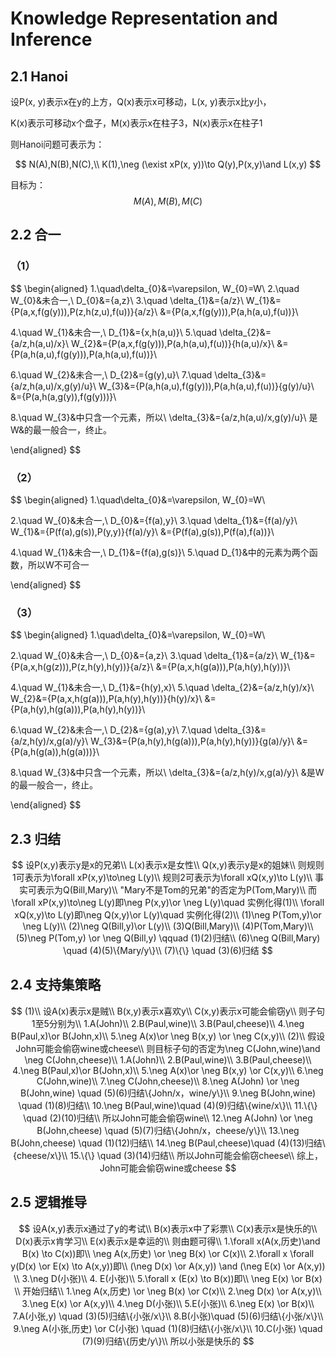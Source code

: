 # Knowledge Representation and Inference

## 2.1 Hanoi

设P(x, y)表示x在y的上方，Q(x)表示x可移动，L(x, y)表示x比y小，

K(x)表示可移动x个盘子，M(x)表示x在柱子3，N(x)表示x在柱子1

则Hanoi问题可表示为：

$$
N(A),N(B),N(C),\\
K(1),\neg (\exist xP(x, y))\to Q(y),P(x,y)\and L(x,y)
$$

目标为：
$$
M(A),M(B),M(C)
$$

## 2.2 合一

### （1）

$$
\begin{aligned}
1.\quad\delta_{0}&=\varepsilon, W_{0}=W\\
2.\quad W_{0}&未合一,\\
D_{0}&=\{a,z\}\\
3.\quad \delta_{1}&=\{a/z\}\\
W_{1}&=\{P(a,x,f(g(y))),P(z,h(z,u),f(u))\}\{a/z\}\\
&=\{P(a,x,f(g(y))),P(a,h(a,u),f(u))\}\\

4.\quad W_{1}&未合一,\\
D_{1}&=\{x,h(a,u)\}\\
5.\quad \delta_{2}&=\{a/z,h(a,u)/x\}\\
W_{2}&=\{P(a,x,f(g(y))),P(a,h(a,u),f(u))\}\{h(a,u)/x\}\\
&=\{P(a,h(a,u),f(g(y))),P(a,h(a,u),f(u))\}\\

6.\quad W_{2}&未合一,\\
D_{2}&=\{g(y),u\}\\
7.\quad \delta_{3}&=\{a/z,h(a,u)/x,g(y)/u\}\\
W_{3}&=\{P(a,h(a,u),f(g(y))),P(a,h(a,u),f(u))\}\{g(y)/u\}\\
&=\{P(a,h(a,g(y)),f(g(y)))\}\\

8.\quad W_{3}&中只含一个元素，所以\\
\delta_{3}&=\{a/z,h(a,u)/x,g(y)/u\}\\
是W&的最一般合一，终止。

\end{aligned}
$$

### （2）

$$
\begin{aligned}
1.\quad\delta_{0}&=\varepsilon, W_{0}=W\\

2.\quad W_{0}&未合一,\\
D_{0}&=\{f(a),y\}\\
3.\quad \delta_{1}&=\{f(a)/y\}\\
W_{1}&=\{P(f(a),g(s)),P(y,y)\}\{f(a)/y\}\\
&=\{P(f(a),g(s)),P(f(a),f(a))\}\\

4.\quad W_{1}&未合一,\\
D_{1}&=\{f(a),g(s)\}\\
5.\quad D_{1}&中的元素为两个函数，所以W不可合一

\end{aligned}
$$

### （3）

$$
\begin{aligned}
1.\quad\delta_{0}&=\varepsilon, W_{0}=W\\

2.\quad W_{0}&未合一,\\
D_{0}&=\{a,z\}\\
3.\quad \delta_{1}&=\{a/z\}\\
W_{1}&=\{P(a,x,h(g(z))),P(z,h(y),h(y))\}\{a/z\}\\
&=\{P(a,x,h(g(a))),P(a,h(y),h(y))\}\\

4.\quad W_{1}&未合一,\\
D_{1}&=\{h(y),x\}\\
5.\quad \delta_{2}&=\{a/z,h(y)/x\}\\
W_{2}&=\{P(a,x,h(g(a))),P(a,h(y),h(y))\}\{h(y)/x\}\\
&=\{P(a,h(y),h(g(a))),P(a,h(y),h(y))\}\\

6.\quad W_{2}&未合一,\\
D_{2}&=\{g(a),y\}\\
7.\quad \delta_{3}&=\{a/z,h(y)/x,g(a)/y\}\\
W_{3}&=\{P(a,h(y),h(g(a))),P(a,h(y),h(y))\}\{g(a)/y\}\\
&=\{P(a,h(g(a)),h(g(a)))\}\\

8.\quad W_{3}&中只含一个元素，所以\\
\delta_{3}&=\{a/z,h(y)/x,g(a)/y\}\\
&是W的最一般合一，终止。

\end{aligned}
$$

## 2.3 归结

$$
设P(x,y)表示y是x的兄弟\\
L(x)表示x是女性\\
Q(x,y)表示y是x的姐妹\\
则规则1可表示为\forall xP(x,y)\to\neg L(y)\\
规则2可表示为\forall xQ(x,y)\to L(y)\\
事实可表示为Q(Bill,Mary)\\
"Mary不是Tom的兄弟"的否定为P(Tom,Mary)\\
而\forall xP(x,y)\to\neg L(y)即\neg P(x,y)\or \neg L(y)\quad 实例化得(1)\\
\forall xQ(x,y)\to L(y)即\neg Q(x,y)\or L(y)\quad 实例化得(2)\\
(1)\neg P(Tom,y)\or \neg L(y)\\
(2)\neg Q(Bill,y)\or L(y)\\
(3)Q(Bill,Mary)\\
(4)P(Tom,Mary)\\
(5)\neg P(Tom,y) \or \neg Q(Bill,y) \qquad (1)(2)归结\\
(6)\neg Q(Bill,Mary) \quad (4)(5)\{Mary/y\}\\
(7)\{\} \quad (3)(6)归结
$$



## 2.4 支持集策略

$$
(1)\\
设A(x)表示x是贼\\
B(x,y)表示x喜欢y\\
C(x,y)表示x可能会偷窃y\\
则子句1至5分别为\\
1.A(John)\\
2.B(Paul,wine)\\
3.B(Paul,cheese)\\
4.\neg B(Paul,x)\or B(John,x)\\
5.\neg A(x)\or \neg B(x,y) \or \neg C(x,y)\\
(2)\\
假设John可能会偷窃wine或cheese\\
则目标子句的否定为\neg C(John,wine)\and \neg C(John,cheese)\\
1.A(John)\\
2.B(Paul,wine)\\
3.B(Paul,cheese)\\
4.\neg B(Paul,x)\or B(John,x)\\
5.\neg A(x)\or \neg B(x,y) \or C(x,y)\\
6.\neg C(John,wine)\\
7.\neg C(John,cheese)\\
8.\neg A(John) \or \neg B(John,wine) \quad (5)(6)归结\{John/x，wine/y\}\\
9.\neg B(John,wine) \quad (1)(8)归结\\
10.\neg B(Paul,wine)\quad (4)(9)归结\{wine/x\}\\
11.\{\} \quad (2)(10)归结\\
所以John可能会偷窃wine\\
12.\neg A(John) \or \neg B(John,cheese) \quad (5)(7)归结\{John/x，cheese/y\}\\
13.\neg B(John,cheese) \quad (1)(12)归结\\
14.\neg B(Paul,cheese)\quad (4)(13)归结\{cheese/x\}\\
15.\{\} \quad (3)(14)归结\\
所以John可能会偷窃cheese\\
综上，John可能会偷窃wine或cheese
$$

## 2.5 逻辑推导

$$
设A(x,y)表示x通过了y的考试\\
B(x)表示x中了彩票\\
C(x)表示x是快乐的\\
D(x)表示x肯学习\\
E(x)表示x是幸运的\\
则由题可得\\
1.\forall x(A(x,历史)\and B(x) \to C(x))即\\
\neg A(x,历史) \or \neg B(x) \or C(x)\\
2.\forall x \forall y(D(x) \or E(x) \to A(x,y))即\\
(\neg D(x) \or A(x,y)) \and (\neg E(x) \or A(x,y)) \\
3.\neg D(小张)\\
4. E(小张)\\
5.\forall x (E(x) \to B(x))即\\
\neg E(x) \or B(x) \\
开始归结\\
1.\neg A(x,历史) \or \neg B(x) \or C(x)\\
2.\neg D(x) \or A(x,y)\\
3.\neg E(x) \or A(x,y)\\
4.\neg D(小张)\\
5.E(小张)\\
6.\neg E(x) \or B(x)\\
7.A(小张,y) \quad (3)(5)归结\{小张/x\}\\
8.B(小张)\quad (5)(6)归结\{小张/x\}\\
9.\neg A(小张,历史) \or C(小张) \quad (1)(8)归结\{小张/x\}\\
10.C(小张) \quad (7)(9)归结\{历史/y\}\\
所以小张是快乐的
$$
